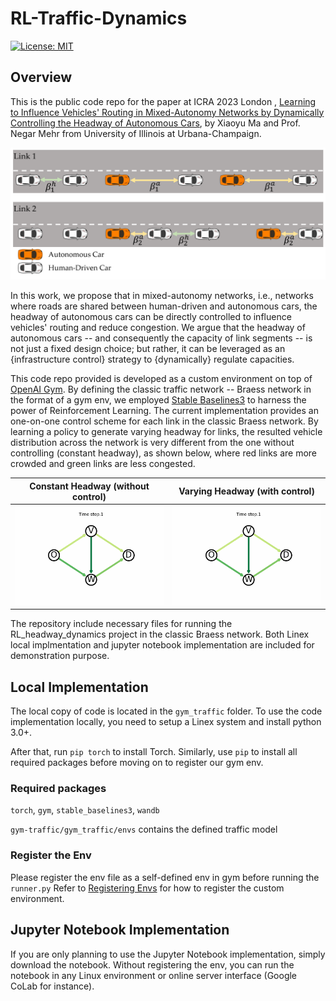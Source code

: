 # RL-Traffic-Dynamics

[![License:
 MIT](https://img.shields.io/badge/License-MIT-yellow.svg)](https://opensource.org/licenses/MIT)
 


## Overview
This is the public code repo for the paper at ICRA 2023 London , [Learning to Influence Vehicles' Routing in Mixed-Autonomy Networks by Dynamically Controlling the Headway of Autonomous Cars](https://arxiv.org/abs/2303.04266), by Xiaoyu Ma and Prof. Negar Mehr from University of Illinois at Urbana-Champaign.

![](gitrepo_imgs/dgm.PNG)

In this work, we propose that in mixed-autonomy networks, i.e., networks where roads are shared between human-driven and autonomous cars, the headway of autonomous cars can be directly controlled to influence vehicles' routing and reduce congestion. We argue that the headway of autonomous cars -- and consequently the capacity of link segments -- is not just a fixed design choice; but rather, it can be leveraged as an {infrastructure control} strategy to {dynamically} regulate capacities. 

This code repo provided is developed as a custom environment on top of [OpenAI Gym](https://openai.com/research/openai-gym-beta). By defining the classic traffic network -- Braess network in the format of a gym env, we employed [Stable Baselines3](https://stable-baselines3.readthedocs.io/en/master/) to harness the power of Reinforcement Learning. The current implementation provides an one-on-one control scheme for each link in the classic Braess network. By learning a policy to generate varying headway for links, the resulted vehicle distribution across the network is very different from the one without controlling (constant headway), as shown below, where red links are more crowded and green links are less congested.

Constant Headway (without control)          |  Varying Headway (with control)
:-------------------------:|:-------------------------:
![](/gitrepo_imgs/braess_constant_headway.gif)  |  ![](/gitrepo_imgs/braess_varying_headway.gif)


The repository include necessary files for running the RL_headway_dynamics project in the classic Braess network. Both Linex local implmentation and jupyter notebook implementation are included for demonstration purpose.

## Local Implementation

The local copy of code is located in the ```gym_traffic``` folder. To use the code implementation locally, you need to setup a Linex system and install python 3.0+. 

After that, run ```pip torch``` to install Torch. Similarly, use ```pip``` to install all required packages before moving on to register our gym env. 

### Required packages
```torch```, ```gym```, ```stable_baselines3```, ```wandb```

```gym-traffic/gym_traffic/envs``` contains the defined traffic model

### Register the Env

Please register the env file as a self-defined env in gym before running the ```runner.py```
Refer to [Registering Envs](https://www.gymlibrary.dev/content/environment_creation/) for how to register the custom environment.


## Jupyter Notebook Implementation
If you are only planning to use the Jupyter Notebook implementation, simply download the notebook. Without registering the env, you can run the notebook in any Linux environment or online server interface (Google CoLab for instance).
